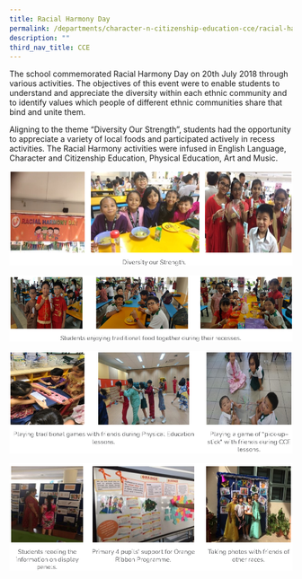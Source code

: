 ```yaml
---
title: Racial Harmony Day
permalink: /departments/character-n-citizenship-education-cce/racial-harmony-day
description: ""
third_nav_title: CCE
---
```

The school commemorated Racial Harmony Day on 20th July 2018 through various activities. The objectives of this event were to enable students to understand and appreciate the diversity within each ethnic community and to identify values which people of different ethnic communities share that bind and unite them.

  

Aligning to the theme “Diversity Our Strength”, students had the opportunity to appreciate a variety of local foods and participated actively in recess activities. The Racial Harmony activities were infused in English Language, Character and Citizenship Education, Physical Education, Art and Music.

![](/images/RHD1.png)

![](/images/RHD2%20new.png)

![](/images/RHD3.png)

![](/images/RHD4.png)